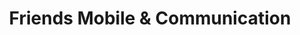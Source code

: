 ---
title: "Friends Mobile & Communication"
url: /bruehl/friends-mobile-und-communication/
shop: Handy
---